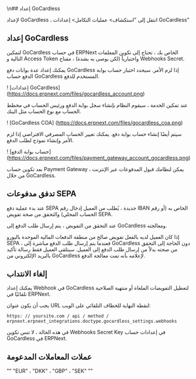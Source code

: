 \n## إعداد GoCardless

لإعداد GoCardless ، انتقل إلى "استكشاف> عمليات التكامل> إعدادات GoCardless"

## إعداد GoCardless

لتمكين GoCardless في حساب ERPNext الخاص بك ، تحتاج إلى تكوين المعلمات التالية و Access Token واختيارياً (لكن يوصى به بشدة) ، مفتاح Webhooks Secret.

يمكنك إعداد عدة بوابات دفع GoCardless إذا لزم الأمر. سيحدد اختيار حساب بوابة الدفع حساب GoCardless المستخدم للدفع.

! [إعدادات GoCardless] (https://docs.erpnext.com/files/gocardless_account.png)

عند تمكين الخدمة ، سيقوم النظام بإنشاء سجل بوابة الدفع ورئيس الحساب في مخطط الحساب مع نوع الحساب مثل البنك.

! [GoCardless COA] (https://docs.erpnext.com/files/gocardless_coa.png)

سيتم أيضًا إنشاء حساب بوابة دفع. يمكنك تغيير الحساب المصرفي الافتراضي إذا لزم الأمر وإنشاء نموذج لطلب الدفع.

! [حساب بوابة الدفع] (https://docs.erpnext.com/files/payment_gateway_account_gocardless.png)

بعد تكوين حساب Payment Gateway ، يمكن لنظامك قبول المدفوعات عبر الإنترنت من خلال GoCardless.

## تدفق مدفوعات SEPA

عند بدء عملية دفع SEPA جديدة ، يُطلب من العميل إدخال رقم IBAN الخاص به (أو رقم الحساب المحلي) والتحقق من صحة تفويض SEPA.

عند التحقق من التفويض ، يتم إرسال طلب الدفع إلى GoCardless ومعالجته.

إذا كان العميل لديه بالفعل تفويض صالح من منطقة الدفعات المالية الموحدة باليورو SEPA ، فعندما يتم إرسال طلب الدفع مباشرة إلى GoCardless دون الحاجة إلى التحقق من صحته بدلاً من إرسال طلب الدفع إلى العميل. سيتلقى العميل فقط رسالة تأكيد بالبريد الإلكتروني من GoCardless لإعلامه بأنه تمت معالجة الدفع.

## إلغاء الانتداب

يمكنك إعداد Webhook في GoCardless لتعطيل التفويضات الملغاة أو منتهية الصلاحية تلقائيًا في ERPNext.

يجب أن يكون عنوان URL لنقطة النهاية للخطاف التلقائي على الويب:

`https: // yoursite.com / api / method / erpnext.erpnext_integrations.doctype.gocardless_settings.webhooks`

في هذه الحالة ، لا تنس تكوين Webhooks Secret Key في إعدادات حساب GoCardless في ERPNext.

## عملات المعاملات المدعومة

""
"EUR" ، "DKK" ، "GBP" ، "SEK"
""